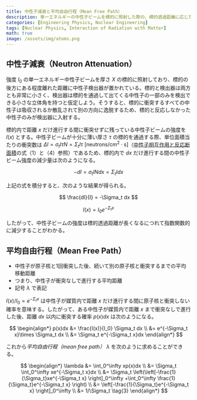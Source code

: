 ```yaml
---
title: 中性子減衰と平均自由行程（Mean Free Path）
description: 単一エネルギーの中性子ビームを標的に照射した際の、標的透過距離に応じた中性子ビームの強度を計算し、これから中性子の平均自由行程を導出する。
categories: [Engineering Physics, Nuclear Engineering]
tags: [Nuclear Physics, Interaction of Radiation with Matter]
math: true
image: /assets/img/atoms.png
---
```

## 中性子減衰（Neutron Attenuation）
強度 $I_0$ の単一エネルギー中性子ビームを厚さ $X$ の標的に照射しており、標的の後方にある程度離れた距離に中性子検出器が置かれている。標的と検出器は両方とも非常に小さく、検出器は標的を通過して出てくる中性子の一部のみを検出できる小さな立体角を持つと仮定しよう。そうすると、標的に衝突するすべての中性子は吸収されるか散乱されて別の方向に逸脱するため、標的と反応しなかった中性子のみが検出器に入射する。

標的内で距離 $x$ だけ進行する間に衝突せずに残っている中性子ビームの強度を $I(x)$ とする。中性子ビームが十分に薄い厚さ $\tau$ の標的を通過する際、単位面積当たりの衝突数は $\Delta I = \sigma_t I\tau N = \Sigma_t I\tau \ \text{[neutrons/cm}^2\cdot\text{s]}$（[中性子相互作用と反応断面積](/posts/Neutron-Interactions-and-Cross-sections/#断面積cross-sectionまたは微視的断面積microscopic-cross-section)の式（1）と（4）参照）であるため、標的内で $dx$ だけ進行する間の中性子ビーム強度の減少量は次のようになる。

$$ -dI = \sigma_t IN dx = \Sigma_t I dx \tag{1} $$

上記の式を積分すると、次のような結果が得られる。

$$ \frac{dI}{I} = -\Sigma_t dx $$

$$ I(x) = I_0e^{-\Sigma_t x} \tag{2} $$

したがって、中性子ビームの強度は標的透過距離が長くなるにつれて指数関数的に減少することがわかる。

## 平均自由行程（Mean Free Path）
- 中性子が原子核と1回衝突した後、続いて別の原子核と衝突するまでの平均移動距離
- つまり、中性子が衝突なしで進行する平均距離
- 記号 $\lambda$ で表記

$I(x)/I_0=e^{-\Sigma_t x}$ は中性子が媒質内で距離 $x$ だけ進行する間に原子核と衝突しない確率を意味する。したがって、ある中性子が媒質内で距離 $x$ まで衝突なしで進行した後、距離 $dx$ 以内に衝突する確率 $p(x)dx$ は次のようになる。

$$ \begin{align*}
p(x)dx &= \frac{I(x)}{I_0} \Sigma_t dx
\\ &= e^{-\Sigma_t x}\times \Sigma_t dx
\\ &= \Sigma_t e^{-\Sigma_t x}dx
\end{align*}
$$

これから*平均自由行程（mean free path）* $\lambda$ を次のように求めることができる。

$$ \begin{align*}
\lambda &= \int_0^\infty xp(x)dx
\\ &= \Sigma_t \int_0^\infty xe^{-\Sigma_t x}dx
\\ &= \Sigma_t \left(\left[-\frac{1}{\Sigma_t}xe^{-\Sigma_t x} \right]_0^\infty +\int_0^\infty \frac{1}{\Sigma_t}e^{-\Sigma_t x} \right)
\\ &= \left[-\frac{1}{\Sigma_t}e^{-\Sigma_t x} \right]_0^\infty
\\ &= 1/\Sigma_t \tag{3}
\end{align*}
$$
